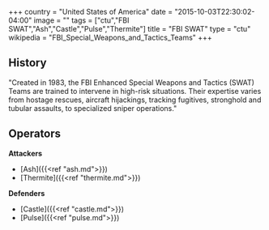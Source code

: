 +++
country = "United States of America"
date = "2015-10-03T22:30:02-04:00"
image = ""
tags = ["ctu","FBI SWAT","Ash","Castle","Pulse","Thermite"]
title = "FBI SWAT"
type = "ctu"
wikipedia = "FBI_Special_Weapons_and_Tactics_Teams"
+++

## History

"Created in 1983, the FBI Enhanced Special Weapons and Tactics (SWAT) Teams are trained to intervene in high-risk situations. Their expertise varies from hostage rescues, aircraft hijackings, tracking fugitives, stronghold and tubular assaults, to specialized sniper operations."

## Operators

**Attackers**

- [Ash]({{<ref "ash.md">}})
- [Thermite]({{<ref "thermite.md">}})

**Defenders**

- [Castle]({{<ref "castle.md">}})
- [Pulse]({{<ref "pulse.md">}})
